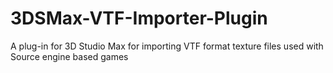 # 3DSMax-VTF-Importer-Plugin
A plug-in for 3D Studio Max for importing VTF format texture files used with Source engine based games
